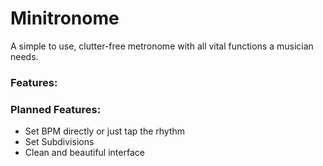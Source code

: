 # Minitronome

A simple to use, clutter-free metronome with all vital functions a musician needs.

### Features:

### Planned Features:
* Set BPM directly or just tap the rhythm
* Set Subdivisions
* Clean and beautiful interface
